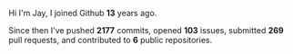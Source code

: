 Hi I'm Jay, I joined Github **13** years ago.

Since then I've pushed **2177** commits, opened **103** issues, submitted **269** pull requests, and contributed to **6** public repositories.
